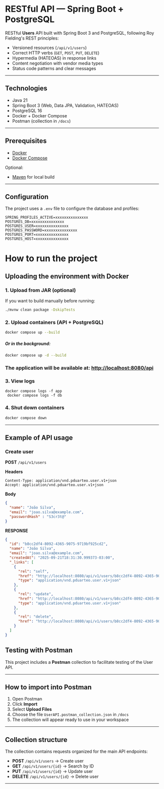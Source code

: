 # RESTful API — Spring Boot + PostgreSQL

RESTful **Users** API built with Spring Boot 3 and PostgreSQL, following Roy Fielding's REST principles:

- Versioned resources (`/api/v1/users`)
- Correct HTTP verbs (`GET`, `POST`, `PUT`, `DELETE`)
- Hypermedia (HATEOAS) in response links
- Content negotiation with vendor media types
- Status code patterns and clear messages

---

## Technologies

- Java 21
- Spring Boot 3 (Web, Data JPA, Validation, HATEOAS)
- PostgreSQL 16
- Docker + Docker Compose
- Postman (collection in `/docs`)

---

## Prerequisites

- [Docker](https://docs.docker.com/get-docker/)
- [Docker Compose](https://docs.docker.com/compose/)

Optional:
- [Maven](https://maven.apache.org/) for local build

---

## Configuration

The project uses a `.env` file to configure the database and profiles:

```env
SPRING_PROFILES_ACTIVE=xxxxxxxxxxxxxxx
POSTGRES_DB=xxxxxxxxxxxxxxx
POSTGRES_USER=xxxxxxxxxxxxxxx
POSTGRES_PASSWORD=xxxxxxxxxxxxxxx
POSTGRES_PORT=xxxxxxxxxxxxxxx
POSTGRES_HOST=xxxxxxxxxxxxxxx
```
# How to run the project

## Uploading the environment with Docker

### 1. Upload from JAR (optional)
If you want to build manually before running:
```bash
./mvnw clean package -DskipTests
```

### 2. Upload containers (API + PostgreSQL)
```bash
docker compose up --build
```

##### Or in the background:
```bash
docker compose up -d --build
```

### The application will be available at: [http://localhost:8080/api](http://localhost:8080/api)



### 3. View logs
```
docker compose logs -f app
 docker compose logs -f db
```

### 4. Shut down containers
```bash
docker compose down
```

---

## Example of API usage

### Create user
**POST** `/api/v1/users`

**Headers**
```headers
Content-Type: application/vnd.pduarteo.user.v1+json
Accept: application/vnd.pduarteo.user.v1+json
```

**Body**
```json
{
  "name": "João Silva",
  "email": "joao.silva@example.com",
  "passwordHash" : "S3cr3t@"
}

```

**RESPONSE**
```json
{
  "id": "b8cc2df4-8092-4365-9075-9719bf925cd2",
  "name": "João Silva",
  "email": "joao.silva@example.com",
  "createdAt": "2025-09-21T18:31:30.999373-03:00",
  "_links": [
    {
      "rel": "self",
      "href": "http://localhost:8080/api/v1/users/b8cc2df4-8092-4365-9075-9719bf925cd2",
      "type": "application/vnd.pduarteo.user.v1+json"
    },
    {
      "rel": "update",
      "href": "http://localhost:8080/api/v1/users/b8cc2df4-8092-4365-9075-9719bf925cd2",
      "type": "application/vnd.pduarteo.user.v1+json"
    },
    {
      "rel": "delete",
      "href": "http://localhost:8080/api/v1/users/b8cc2df4-8092-4365-9075-9719bf925cd2"
    }
  ]
}

```

## Testing with Postman

This project includes a **Postman** collection to facilitate testing of the User API.

---

## How to import into Postman

1. Open Postman
2. Click **Import**
3. Select **Upload Files**
4. Choose the file `UserAPI.postman_collection.json` in `/docs`
5. The collection will appear ready to use in your workspace

---

## Collection structure

The collection contains requests organized for the main API endpoints:

- **POST** `/api/v1/users` → Create user
- **GET** `/api/v1/users/{id}` → Search by ID
- **PUT** `/api/v1/users/{id}` → Update user
- **DELETE** `/api/v1/users/{id}` → Delete user

---




